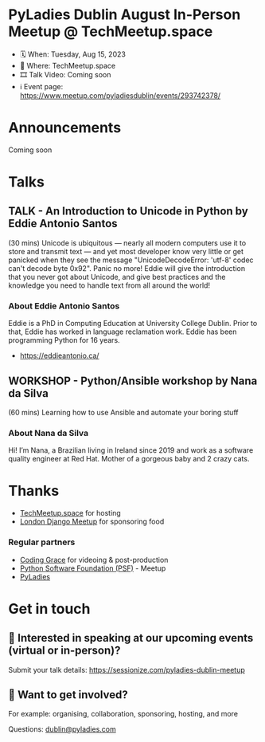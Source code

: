 # PyLadies Dublin August In-Person Meetup @ TechMeetup.space

* 🗓 When: Tuesday, Aug 15, 2023
* 📍 Where: TechMeetup.space
* 🎞 Talk Video: Coming soon
* ℹ️ Event page: https://www.meetup.com/pyladiesdublin/events/293742378/

  
# Announcements
Coming soon

# Talks
## TALK - An Introduction to Unicode in Python by Eddie Antonio Santos
(30 mins) Unicode is ubiquitous — nearly all modern computers use it to store and transmit text — and yet most developer know very little or get panicked when they see the message "UnicodeDecodeError: 'utf-8' codec can't decode byte 0x92". Panic no more! Eddie will give the introduction that you never got about Unicode, and give best practices and the knowledge you need to handle text from all around the world!

### About Eddie Antonio Santos
Eddie is a PhD in Computing Education at University College Dublin. Prior to that, Eddie has worked in language reclamation work. Eddie has been programming Python for 16 years.
* https://eddieantonio.ca/

## WORKSHOP - Python/Ansible workshop by Nana da Silva
(60 mins) Learning how to use Ansible and automate your boring stuff

### About Nana da Silva
Hi! I’m Nana, a Brazilian living in Ireland since 2019 and work as a software quality engineer at Red Hat. Mother of a gorgeous baby and 2 crazy cats.

# Thanks 
* [TechMeetup.space]([url](https://techmeetup.space/)) for hosting
* [London Django Meetup](https://www.meetup.com/londondjango/) for sponsoring food

### Regular partners
* [Coding Grace](https://codinggrace.com) for videoing & post-production
* [Python Software Foundation (PSF)](https://www.python.org/psf-landing/) - Meetup
* [PyLadies](https://pyladies.com/)

# Get in touch
## 🎤 Interested in speaking at our upcoming events (virtual or in-person)?
Submit your talk details: https://sessionize.com/pyladies-dublin-meetup

## 💖 Want to get involved?
For example: organising, collaboration, sponsoring, hosting, and more

Questions: dublin@pyladies.com
